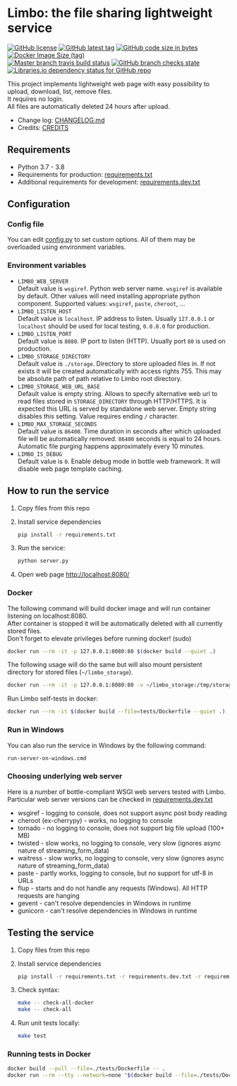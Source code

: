 # Limbo: the file sharing lightweight service

[![GitHub license](https://img.shields.io/github/license/kolomenkin/limbo)](LICENSE)
[![GitHub latest tag](
https://img.shields.io/github/v/tag/kolomenkin/limbo?sort=semver)](
https://github.com/kolomenkin/limbo/releases)
[![GitHub code size in bytes](
https://img.shields.io/github/languages/code-size/kolomenkin/limbo)](
https://github.com/kolomenkin/limbo/archive/refs/heads/master.zip)
[![Docker Image Size (tag)](
https://img.shields.io/docker/image-size/kolomenkin/limbo/master)](
https://hub.docker.com/r/kolomenkin/limbo/tags?page=1&name=master)  
[![Master branch travis build status](
https://travis-ci.org/kolomenkin/limbo.svg?branch=master)](
https://travis-ci.org/kolomenkin/limbo)
[![GitHub branch checks state](
https://img.shields.io/github/checks-status/kolomenkin/limbo/master)](
https://github.com/kolomenkin/limbo/commits/master)
[![Libraries.io dependency status for GitHub repo](
https://img.shields.io/librariesio/github/kolomenkin/limbo)](
https://libraries.io/github/kolomenkin/limbo)

This project implements lightweight web page with easy possibility
to upload, download, list, remove files.  
It requires no login.  
All files are automatically deleted 24 hours after upload.

- Change log: [CHANGELOG.md](CHANGELOG.md)
- Credits: [CREDITS](CREDITS)

## Requirements

- Python 3.7 - 3.8
- Requirements for production: [requirements.txt](requirements.txt)
- Additional requirements for development: [requirements.dev.txt](requirements.dev.txt)

## Configuration

### Config file

You can edit [config.py](config.py) to set custom options. All of them may be
overloaded using environment variables.

### Environment variables

- `LIMBO_WEB_SERVER`  
    Default value is `wsgiref`. Python web server name. `wsgiref` is available by
    default. Other values will need installing appropriate python component.
    Supported values: `wsgiref`, `paste`, `cheroot`, ...
- `LIMBO_LISTEN_HOST`  
    Default value is `localhost`. IP address to listen.
    Usually `127.0.0.1` or `localhost` should be used for local testing, `0.0.0.0` for production.
- `LIMBO_LISTEN_PORT`  
    Default value is `8080`. IP port to listen (HTTP). Usually port `80` is used on production.
- `LIMBO_STORAGE_DIRECTORY`  
    Default value is `./storage`. Directory to store uploaded files in.
    If not exists it will be created automatically with access rights 755.
    This may be absolute path of path relative to Limbo root directory.
- `LIMBO_STORAGE_WEB_URL_BASE`  
    Default value is empty string. Allows to specify alternative web url
    to read files stored in `STORAGE_DIRECTORY` through HTTP/HTTPS.
    It is expected this URL is served by standalone web server.
    Empty string disables this setting. Value requires ending `/` character.
- `LIMBO_MAX_STORAGE_SECONDS`  
    Default value is `86400`. Time duration in seconds after which
    uploaded file will be automatically removed. `86400` seconds is equal to 24 hours.
    Automatic file purging happens approximately every 10 minutes.
- `LIMBO_IS_DEBUG`  
    Default value is `0`. Enable debug mode in bottle web framework.
    It will disable web page template caching.

## How to run the service

1. Copy files from this repo
1. Install service dependencies

    ```bash
    pip install -r requirements.txt
    ```

1. Run the service:

    ```bash
    python server.py
    ```

1. Open web page <http://localhost:8080/>

### Docker

The following command will build docker image and will run container listening on localhost:8080.  
After container is stopped it will be automatically deleted with all currently stored files.  
Don't forget to elevate privileges before running docker! (sudo)

```bash
docker run --rm -it -p 127.0.0.1:8080:80 $(docker build --quiet .)
```

The following usage will do the same but will also mount persistent directory
for stored files (`~/limbo_storage`).

```bash
docker run --rm -it -p 127.0.0.1:8080:80 -v ~/limbo_storage:/tmp/storage $(docker build --quiet .)
```

Run Limbo self-tests in docker:

```bash
docker run --rm -it $(docker build --file=tests/Dockerfile --quiet .)
```

### Run in Windows

You can also run the service in Windows by the following command:

```bash
run-server-on-windows.cmd
```

### Choosing underlying web server

Here is a number of bottle-compliant WSGI web servers tested with Limbo.
Particular web server versions can be checked in [requirements.dev.txt](requirements.dev.txt)

- wsgiref - logging to console, does not support async post body reading
- cheroot (ex-cherrypy) - works, no logging to console
- tornado - no logging to console, does not support big file upload (100+ MB)
- twisted - slow works, no logging to console, very slow
  (ignores async nature of streaming_form_data)
- waitress - slow works, no logging to console, very slow
  (ignores async nature of streaming_form_data)
- paste - partly works, logging to console, but no support for utf-8 in URLs
- flup - starts and do not handle any requests (Windows). All HTTP requests are hanging
- gevent - can't resolve dependencies in Windows in runtime
- gunicorn - can't resolve dependencies in Windows in runtime

## Testing the service

1. Copy files from this repo
1. Install service dependencies

    ```bash
    pip install -r requirements.txt -r requirements.dev.txt -r requirements.func.txt
    ```

1. Check syntax:

    ```bash
    make -- check-all-docker
    make -- check-all
    ```

1. Run unit tests locally:

    ```bash
    make test
    ```

### Running tests in Docker

```bash
docker build --pull --file=./tests/Dockerfile -- .
docker run --rm --tty --network=none "$(docker build --file=./tests/Dockerfile --quiet -- .)" make test
```
